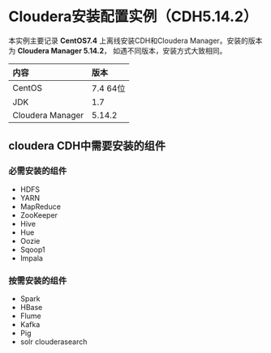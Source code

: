 Cloudera安装配置实例（CDH5.14.2）
=================================================================================
本实例主要记录 **CentOS7.4** 上离线安装CDH和Cloudera Manager。安装的版本为 **Cloudera Manager 5.14.2**，
如遇不同版本，安装方式大致相同。

| 内容 | 版本 |
| :----| :---|
| CentOS | 7.4 64位 |
| JDK | 1.7 |
| Cloudera Manager | 5.14.2 |

## cloudera CDH中需要安装的组件

### 必需安装的组件
+ HDFS                                          
+ YARN                                          
+ MapReduce                                    
+ ZooKeeper                                     
+ Hive                                          
+ Hue                                           
+ Oozie                                         
+ Sqoop1                                        
+ Impala                                        

### 按需安装的组件
+ Spark
+ HBase
+ Flume
+ Kafka
+ Pig
+ solr clouderasearch
